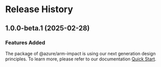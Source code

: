 # Release History
    
## 1.0.0-beta.1 (2025-02-28)

### Features Added

The package of @azure/arm-impact is using our next generation design principles. To learn more, please refer to our documentation [Quick Start](https://aka.ms/azsdk/js/mgmt/quickstart).
